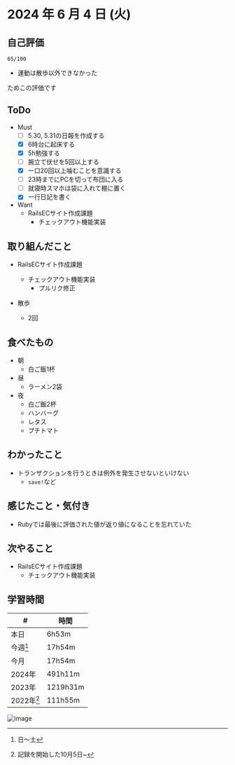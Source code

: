 # 2024 年 6 月 4 日 (火)

## 自己評価
```
65/100
```
- 運動は散歩以外できなかった

ためこの評価です

## ToDo
- Must
  - [ ] 5.30, 5.31の日報を作成する
  - [x] 6時台に起床する
  - [x] 5h勉強する
  - [ ] 腕立て伏せを5回以上する
  - [x] 一口20回以上噛むことを意識する
  - [ ] 23時までにPCを切って布団に入る
  - [ ] 就寝時スマホは袋に入れて棚に置く
  - [x] 一行日記を書く
- Want
  - RailsECサイト作成課題
    - チェックアウト機能実装

## 取り組んだこと
- RailsECサイト作成課題
  - チェックアウト機能実装
    - プルリク修正

- 散歩
  - 2回

## 食べたもの
- 朝
  - 白ご飯1杯
- 昼
  - ラーメン2袋
- 夜
  - 白ご飯2杯
  - ハンバーグ
  - レタス
  - プチトマト

## わかったこと
- トランザクションを行うときは例外を発生させないといけない
  - `save!`など

## 感じたこと・気付き
- Rubyでは最後に評価された値が返り値になることを忘れていた

## 次やること
- RailsECサイト作成課題
  - チェックアウト機能実装

## 学習時間
| #          | 時間     |
| ---------- | -------- |
| 本日       | 6h53m    |
| 今週[^1]   | 17h54m   |
| 今月       | 17h54m   |
| 2024年     | 491h11m  |
| 2023年     | 1219h31m |
| 2022年[^2] | 111h55m  |

[^1]: 日〜土
[^2]: 記録を開始した10月5日~

![image](https://github.com/nil-ramuda/daily_report/assets/94735931/9a3490eb-5cf7-46fe-a500-b4d6559e8e47)

